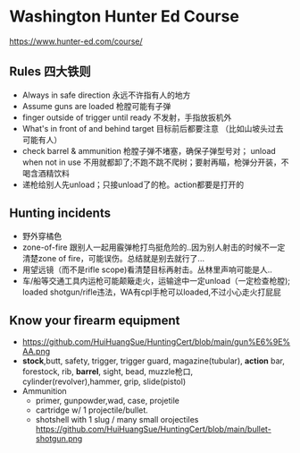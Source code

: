 # Washington Hunter Ed Course
https://www.hunter-ed.com/course/

## Rules 四大铁则
- Always in safe direction 永远不许指有人的地方
- Assume guns are loaded 枪膛可能有子弹
- finger outside of trigger until ready 不发射，手指放扳机外
- What's in front of and behind target 目标前后都要注意 （比如山坡头过去可能有人）
- check barrel & ammunition 枪膛子弹不堵塞，确保子弹型号对； unload when not in use 不用就都卸了;不跑不跳不爬树；要射再瞄，枪弹分开装，不喝含酒精饮料
- 递枪给别人先unload；只接unload了的枪。action都要是打开的

## Hunting incidents
- 野外穿橘色 
- zone-of-fire 跟别人一起用霰弹枪打鸟挺危险的..因为别人射击的时候不一定清楚zone of fire，可能误伤。总结就是别去就行了...
- 用望远镜（而不是rifle scope)看清楚目标再射击。丛林里声响可能是人..
- 车/船等交通工具内运枪可能颠簸走火，运输途中一定unload（一定检查枪膛); loaded shotgun/rifle违法，WA有cpl手枪可以loaded,不过小心走火打屁屁

## Know your firearm equipment
- https://github.com/HuiHuangSue/HuntingCert/blob/main/gun%E6%9E%AA.png
- **stock**,butt, safety, trigger, trigger guard, magazine(tubular), **action** bar, forestock, rib, **barrel**, sight, bead, muzzle枪口, cylinder(revolver),hammer, grip, slide(pistol)
- Ammunition
  - primer, gunpowder,wad, case, projetile
  - cartridge w/ 1 projectile/bullet.
  - shotshell with 1 slug / many small orojectiles https://github.com/HuiHuangSue/HuntingCert/blob/main/bullet-shotgun.png

